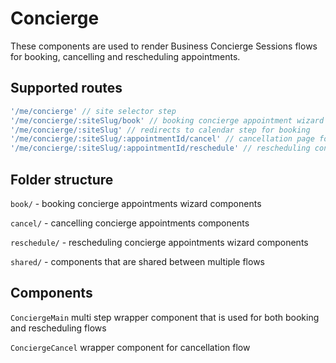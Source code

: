 Concierge
=======

These components are used to render Business Concierge Sessions flows for booking, cancelling and 
rescheduling appointments.

## Supported routes

```js
'/me/concierge' // site selector step
'/me/concierge/:siteSlug/book' // booking concierge appointment wizard
'/me/concierge/:siteSlug' // redirects to calendar step for booking
'/me/concierge/:siteSlug/:appointmentId/cancel' // cancellation page for concierge appointment
'/me/concierge/:siteSlug/:appointmentId/reschedule' // rescheduling concierge appointments wizard
```

## Folder structure

`book/` - booking concierge appointments wizard components

`cancel/` - cancelling concierge appointments components

`reschedule/` - rescheduling concierge appointments wizard components

`shared/` - components that are shared between multiple flows

## Components
`ConciergeMain` multi step wrapper component that is used for both booking and rescheduling flows

`ConciergeCancel` wrapper component for cancellation flow
